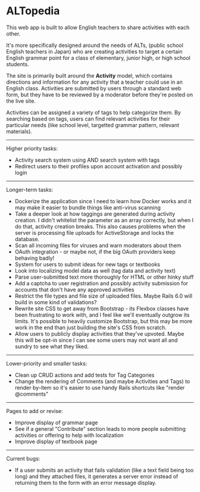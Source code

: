 # ALTopedia


This web app is built to allow English teachers to share activities with each other.

It's more specifically designed around the needs of ALTs, (public school English teachers in Japan) who are creating activities to target a certain English grammar point for a class of elementary, junior high, or high school students.

The site is primarily built around the **Activity** model, which contains directions and information for any activity that a teacher could use in an English class. Activities are submitted by users through a standard web form, but they have to be reviewed by a moderator before they're posted on the live site.

Activities can be assigned a variety of tags to help categorize them. By searching based on tags, users can find relevant activities for their particular needs (like school level, targetted grammar pattern, relevant materials).

---

Higher priority tasks:

- Activity search system using AND search system with tags
- Redirect users to their profiles upon account activation and possibly login

---

Longer-term tasks:

- Dockerize the application since I need to learn how Docker works and it may make it easier to bundle things like anti-virus scanning
- Take a deeper look at how taggings are generated during activity creation. I didn't whitelist the parameter as an array correctly, but when I do that, activity creation breaks. This also causes problems when the server is processing file uploads for ActiveStorage and locks the database.
- Scan all incoming files for viruses and warn moderators about them
- OAuth integration - or maybe not, if the big OAuth providers keep behaving badly!
- System for users to submit ideas for new tags or textbooks
- Look into localizing model data as well (tag data and activity text)
- Parse user-submitted text more thoroughly for HTML or other hinky stuff
- Add a captcha to user registration and possibly activity submission for accounts that don't have any approved activities
- Restrict the file types and file size of uploaded files. Maybe Rails 6.0 will build in some kind of validations?
- Rewrite site CSS to get away from Bootstrap - its Flexbox classes have been frustrating to work with, and I feel like we'll eventually outgrow its limits. It's possible to heavily customize Bootstrap, but this may be more work in the end than just building the site's CSS from scratch.
- Allow users to publicly display activities that they've upvoted. Maybe this will be opt-in since I can see some users may not want all and sundry to see what they liked.

---

Lower-priority and smaller tasks:

- Clean up CRUD actions and add tests for Tag Categories
- Change the rendering of Comments (and maybe Activities and Tags) to render by-item so it's easier to use handy Rails shortcuts like "render @comments"

---

Pages to add or revise:

- Improve display of grammar page
- See if a general "Contribute" section leads to more people submitting activities or offering to help with localization
- Improve display of textbook page

---

Current bugs:
 
- If a user submits an activity that fails validation (like a text field being too long) and they attached files, it generates a server error instead of returning them to the form with an error message display.
